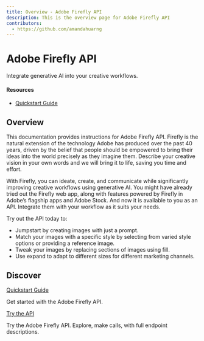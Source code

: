 ```yaml
---
title: Overview - Adobe Firefly API
description: This is the overview page for Adobe Firefly API
contributors:
  - https://github.com/amandahuarng
---
```


<Hero slots="heading, text" background="rgb(233, 80, 80)"/>

# Adobe Firefly API

Integrate generative AI into your creative workflows.

<Resources slots="heading, links"/>

#### Resources

* [Quickstart Guide](./guides/)

## Overview

This documentation provides instructions for Adobe Firefly API. Firefly is the natural extension of the technology Adobe has produced over the past 40 years, driven by the belief that people should be empowered to bring their ideas into the world precisely as they imagine them. Describe your creative vision in your own words and we will bring it to life, saving you time and effort.

With Firefly, you can ideate, create, and communicate while significantly improving creative workflows using generative AI. You might have already tried out the Firefly web app, along with features powered by Firefly in Adobe’s flagship apps and Adobe Stock. And now it is available to you as an API. Integrate them with your workflow as it suits your needs.

Try out the API today to:

- Jumpstart by creating images with just a prompt.
- Match your images with a specific style by selecting from varied style options or providing a reference image.
- Tweak your images by replacing sections of images using fill.
- Use expand to adapt to different sizes for different marketing channels.

## Discover

<DiscoverBlock slots="link, text"/>

<!-- ### Get Started -->

[Quickstart Guide](guides/)

Get started with the Adobe Firefly API.

<DiscoverBlock slots="link, text"/>

<!-- ### API References -->

[Try the API](guides/api/)

Try the Adobe Firefly API. Explore, make calls, with full endpoint descriptions.

